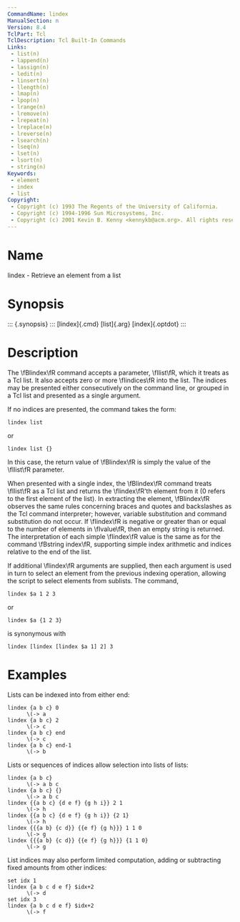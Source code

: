 ```yaml
---
CommandName: lindex
ManualSection: n
Version: 8.4
TclPart: Tcl
TclDescription: Tcl Built-In Commands
Links:
 - list(n)
 - lappend(n)
 - lassign(n)
 - ledit(n)
 - linsert(n)
 - llength(n)
 - lmap(n)
 - lpop(n)
 - lrange(n)
 - lremove(n)
 - lrepeat(n)
 - lreplace(n)
 - lreverse(n)
 - lsearch(n)
 - lseq(n)
 - lset(n)
 - lsort(n)
 - string(n)
Keywords:
 - element
 - index
 - list
Copyright:
 - Copyright (c) 1993 The Regents of the University of California.
 - Copyright (c) 1994-1996 Sun Microsystems, Inc.
 - Copyright (c) 2001 Kevin B. Kenny <kennykb@acm.org>. All rights reserved.
---
```


# Name

lindex - Retrieve an element from a list

# Synopsis

::: {.synopsis} :::
[lindex]{.cmd} [list]{.arg} [index]{.optdot}
:::

# Description

The \fBlindex\fR command accepts a parameter, \fIlist\fR, which it treats as a Tcl list. It also accepts zero or more \fIindices\fR into the list.  The indices may be presented either consecutively on the command line, or grouped in a Tcl list and presented as a single argument.

If no indices are presented, the command takes the form:

```
lindex list
```

or

```
lindex list {}
```

In this case, the return value of \fBlindex\fR is simply the value of the \fIlist\fR parameter.

When presented with a single index, the \fBlindex\fR command treats \fIlist\fR as a Tcl list and returns the \fIindex\fR'th element from it (0 refers to the first element of the list). In extracting the element, \fBlindex\fR observes the same rules concerning braces and quotes and backslashes as the Tcl command interpreter; however, variable substitution and command substitution do not occur. If \fIindex\fR is negative or greater than or equal to the number of elements in \fIvalue\fR, then an empty string is returned. The interpretation of each simple \fIindex\fR value is the same as for the command \fBstring index\fR, supporting simple index arithmetic and indices relative to the end of the list.

If additional \fIindex\fR arguments are supplied, then each argument is used in turn to select an element from the previous indexing operation, allowing the script to select elements from sublists.  The command,

```
lindex $a 1 2 3
```

or

```
lindex $a {1 2 3}
```

is synonymous with

```
lindex [lindex [lindex $a 1] 2] 3
```

# Examples

Lists can be indexed into from either end:

```
lindex {a b c} 0
      \(-> a
lindex {a b c} 2
      \(-> c
lindex {a b c} end
      \(-> c
lindex {a b c} end-1
      \(-> b
```

Lists or sequences of indices allow selection into lists of lists:

```
lindex {a b c}
      \(-> a b c
lindex {a b c} {}
      \(-> a b c
lindex {{a b c} {d e f} {g h i}} 2 1
      \(-> h
lindex {{a b c} {d e f} {g h i}} {2 1}
      \(-> h
lindex {{{a b} {c d}} {{e f} {g h}}} 1 1 0
      \(-> g
lindex {{{a b} {c d}} {{e f} {g h}}} {1 1 0}
      \(-> g
```

List indices may also perform limited computation, adding or subtracting fixed amounts from other indices:

```
set idx 1
lindex {a b c d e f} $idx+2
      \(-> d
set idx 3
lindex {a b c d e f} $idx+2
      \(-> f
```

